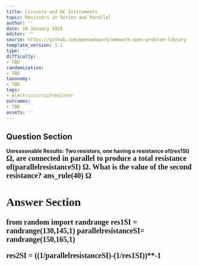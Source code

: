 ```yaml
---
title: Circuits and DC Instruments
topic: Resistors in Series and Parallel
author: ''
date: 10 January 2018
editor: ''
source: https://github.com/openwebwork/webwork-open-problem-library
template_version: 1.1
type: ''
difficulty:
- TBD
randomization:
- TBD
taxonomy:
- TBD
tags:
- electriccircuitresistor
outcomes:
- TBD
assets: ''
---
```


## Question Section 

<b>
<b>Unreasonable Results:<b> Two resistors, one having a resistance of(res1SI) <span style="font-family: 'Times'; font-size: 20px";>&Omega;<span>, are connected in parallel to produce a total resistance of(parallelresistanceSI) <span style="font-family: 'Times'; font-size: 20px";>&Omega;<span>.
What is the value of the second resistance?
ans_rule(40) <span style="font-family: 'Times'; font-size: 20px";>&Omega;<span>



## Answer Section

from random import randrange
res1SI = randrange(130,145,1)
parallelresistanceSI= randrange(150,165,1)

res2SI = ((1/parallelresistanceSI)-(1/res1SI))**-1